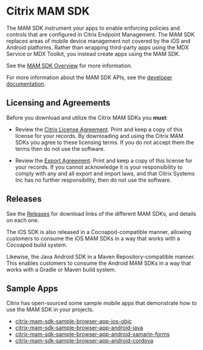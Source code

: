 # Citrix MAM SDK

The MAM SDK instrument your apps to enable enforcing policies and controls that are configured in Citrix Endpoint Management. The MAM SDK replaces areas of mobile device management not covered by the iOS and Android platforms. Rather than wrapping third-party apps using the MDX Service or MDX Toolkit, you instead create apps using the MAM SDK. 

See the [MAM SDK Overview](https://docs.citrix.com/en-us/mdx-toolkit/mam-sdk-overview.html) for more information.

For more information about the MAM SDK APIs, see the [developer documentation](https://developer.cloud.com/citrixworkspace/mobile-application-integration/).

## Licensing and Agreements

Before you download and utilize the Citrix MAM SDKs you **must**:

* Review the [Citrix License Agreement](https://developer.cloud.com/citrix-api-terms-of-use). Print and keep a copy of this license for your records. By downloading and using the Citrix MAM SDKs you agree to these licensing terms.  If you do not accept them the terms then do not use the software.

* Review the [Export Agreement](EXPORT_CONTROLS). Print and keep a copy of this license for your records. If you cannot acknowledge it is your responsibility to comply with any and all export and import laws, and that Citrix Systems Inc has no further responsibility, then do not use the software.

## Releases

See the [Releases](https://github.com/citrix/citrix-mam-sdks) for download links of the different MAM SDKs, and details on each one.

The iOS SDK is also released in a Cocoapod-compatible manner, allowing customers to consume the iOS MAM SDKs in a way that works with a Cocoapod build system.

Likewise, the Java Android SDK in a Maven Repository-compatible manner.  This enables customers to consume the Android MAM SDKs in a way that works with a Gradle or Maven build system.

## Sample Apps

Citrix has open-sourced some sample mobile apps that demonstrate how to use the MAM SDK in your projects.

- [citrix-mam-sdk-sample-browser-app-ios-objc](https://github.com/citrix/citrix-mam-sdk-sample-browser-app-ios-objc)
- [citrix-mam-sdk-sample-browser-app-android-java](https://github.com/citrix/citrix-mam-sdk-sample-browser-app-android-java)
- [citrix-mam-sdk-sample-browser-app-android-xamarin-forms](citrix-mam-sdk-sample-browser-app-android-xamarin-forms)
- [citrix-mam-sdk-sample-browser-app-android-cordova](https://github.com/citrix/citrix-mam-sdk-sample-browser-app-android-cordova)

